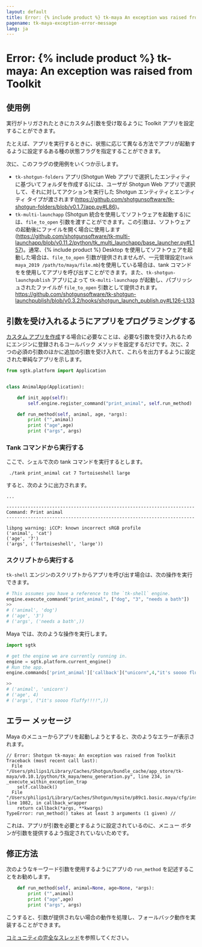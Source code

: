 ```yaml
---
layout: default
title: Error: {% include product %} tk-maya An exception was raised from Toolkit
pagename: tk-maya-exception-error-message
lang: ja
---
```


# Error: {% include product %} tk-maya: An exception was raised from Toolkit

## 使用例

実行がトリガされたときにカスタム引数を受け取るように Toolkit アプリを設定することができます。

たとえば、アプリを実行するときに、状態に応じて異なる方法でアプリが起動するように設定するある種の状態フラグを指定することができます。

次に、このフラグの使用例をいくつか示します。

- `tk-shotgun-folders` アプリ(Shotgun Web アプリで選択したエンティティに基づいてフォルダを作成する)には、ユーザが Shotgun Web アプリで選択して、それに対してアクションを実行した Shotgun エンティティとエンティティ タイプが渡されます(https://github.com/shotgunsoftware/tk-shotgun-folders/blob/v0.1.7/app.py#L86)。
- `tk-multi-launchapp` (Shotgun 統合を使用してソフトウェアを起動する)には、`file_to_open` 引数を渡すことができます。この引数は、ソフトウェアの起動後にファイルを開く場合に使用します(https://github.com/shotgunsoftware/tk-multi-launchapp/blob/v0.11.2/python/tk_multi_launchapp/base_launcher.py#L157)。通常、{% include product %} Desktop を使用してソフトウェアを起動した場合は、`file_to_open` 引数が提供されませんが、一元管理設定(`tank maya_2019 /path/to/maya/file.mb`)を使用している場合は、tank コマンドをを使用してアプリを呼び出すことができます。また、`tk-shotgun-launchpublish` アプリによって `tk-multi-launchapp` が起動し、パブリッシュされたファイルが `file_to_open` 引数として提供されます。https://github.com/shotgunsoftware/tk-shotgun-launchpublish/blob/v0.3.2/hooks/shotgun_launch_publish.py#L126-L133

## 引数を受け入れるようにアプリをプログラミングする

[カスタム アプリを作成](https://developer.shotgunsoftware.com/ja/2e5ed7bb/)する場合に必要なことは、必要な引数を受け入れるためにエンジンに登録されるコールバック メソッドを設定するだけです。次に、2 つの必須の引数のほかに追加の引数を受け入れて、これらを出力するように設定された単純なアプリを示します。

```python
from sgtk.platform import Application


class AnimalApp(Application):

    def init_app(self):
        self.engine.register_command("print_animal", self.run_method)

    def run_method(self, animal, age, *args):
        print ("",animal)
        print ("age",age)
        print ("args", args)
```

### Tank コマンドから実行する

ここで、シェルで次の tank コマンドを実行するとします。

```
 ./tank print_animal cat 7 Tortoiseshell large
```

すると、次のように出力されます。

```
...

----------------------------------------------------------------------
Command: Print animal
----------------------------------------------------------------------

libpng warning: iCCP: known incorrect sRGB profile
('animal', 'cat')
('age', '7')
('args', ('Tortoiseshell', 'large'))
```
### スクリプトから実行する

`tk-shell` エンジンのスクリプトからアプリを呼び出す場合は、次の操作を実行できます。

```python
# This assumes you have a reference to the `tk-shell` engine.
engine.execute_command("print_animal", ["dog", "3", "needs a bath"])
>>
# ('animal', 'dog')
# ('age', '3')
# ('args', ('needs a bath',))
```

Maya では、次のような操作を実行します。

```python
import sgtk

# get the engine we are currently running in.
engine = sgtk.platform.current_engine()
# Run the app.
engine.commands['print_animal']['callback']("unicorn",4,"it's soooo fluffy!!!!")

>>
# ('animal', 'unicorn')
# ('age', 4)
# ('args', ("it's soooo fluffy!!!!",))
```

## エラー メッセージ

Maya のメニューからアプリを起動しようとすると、次のようなエラーが表示されます。

```
// Error: Shotgun tk-maya: An exception was raised from Toolkit
Traceback (most recent call last):
  File "/Users/philips1/Library/Caches/Shotgun/bundle_cache/app_store/tk-maya/v0.10.1/python/tk_maya/menu_generation.py", line 234, in _execute_within_exception_trap
    self.callback()
  File "/Users/philips1/Library/Caches/Shotgun/mysite/p89c1.basic.maya/cfg/install/core/python/tank/platform/engine.py", line 1082, in callback_wrapper
    return callback(*args, **kwargs)
TypeError: run_method() takes at least 3 arguments (1 given) //
```

これは、アプリが引数を必要とするように設定されているのに、メニュー ボタンが引数を提供するよう指定されていないためです。

## 修正方法

次のようなキーワード引数を使用するようにアプリの `run_method` を記述することをお勧めします。

```python
    def run_method(self, animal=None, age=None, *args):
        print ("",animal)
        print ("age",age)
        print ("args", args)
```
こうすると、引数が提供されない場合の動作を処理し、フォールバック動作を実装することができます。

[コミュニティの完全なスレッド](https://community.shotgridsoftware.com/t/custom-app-args/8893)を参照してください。

